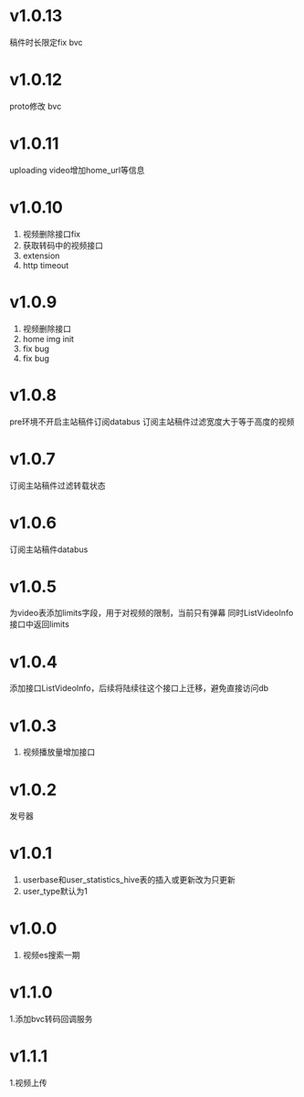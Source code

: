 # v1.0.13
稿件时长限定fix
bvc
# v1.0.12
proto修改
bvc

# v1.0.11
uploading video增加home_url等信息

# v1.0.10
1. 视频删除接口fix
2. 获取转码中的视频接口
3. extension
4. http timeout

# v1.0.9
1. 视频删除接口
2. home img init 
3. fix bug
4. fix bug

# v1.0.8
pre环境不开启主站稿件订阅databus
订阅主站稿件过滤宽度大于等于高度的视频

# v1.0.7
订阅主站稿件过滤转载状态

# v1.0.6
订阅主站稿件databus

# v1.0.5
为video表添加limits字段，用于对视频的限制，当前只有弹幕
同时ListVideoInfo接口中返回limits

# v1.0.4
添加接口ListVideoInfo，后续将陆续往这个接口上迁移，避免直接访问db

# v1.0.3
1. 视频播放量增加接口

# v1.0.2
发号器

# v1.0.1
1. userbase和user_statistics_hive表的插入或更新改为只更新
2. user_type默认为1

# v1.0.0
1. 视频es搜索一期

# v1.1.0
1.添加bvc转码回调服务
# v1.1.1
1.视频上传
